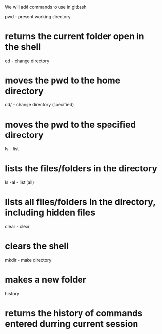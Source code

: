 We will add commands to use in gitbash

pwd - present working directory
# returns the current folder open in the shell

cd - change directory
# moves the pwd to the home directory

cd/ - change directory (specified)
# moves the pwd to the specified directory

ls - list
# lists the files/folders in the directory

ls -al - list (all)
# lists all files/folders in the directory, including hidden files

clear - clear
# clears the shell

mkdir - make directory
# makes a new folder

history
# returns the history of commands entered durring current session
